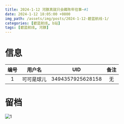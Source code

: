 ```yaml
---
title: 2024-1-12 河豚真就只会薅陈年往事~#1
date: 2024-1-12 18:05:00 +0800
img_path: /assets/img/posts/2024-1-12-碧蓝航线-1/
categories: [碧蓝航线, b站]
tags: [碧蓝航线, 河豚]
---
```


# 信息

| 编号 |   用户名   |       UID        | 备注 |
| :--: | :--------: | :--------------: | :--: |
|  1   | 可可是球儿 | 3494357925628158 |  无  |

# 留档

![1](1.jpg)